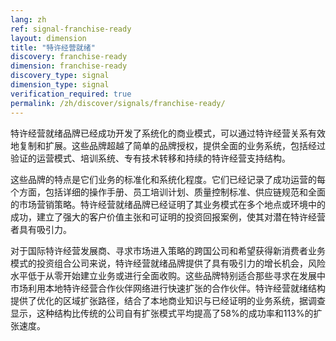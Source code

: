 ```yaml
---
lang: zh
ref: signal-franchise-ready
layout: dimension
title: "特许经营就绪"
discovery: franchise-ready
dimension: franchise-ready
discovery_type: signal
dimension_type: signal
verification_required: true
permalink: /zh/discover/signals/franchise-ready/
---
```


特许经营就绪品牌已经成功开发了系统化的商业模式，可以通过特许经营关系有效地复制和扩展。这些品牌超越了简单的品牌授权，提供全面的业务系统，包括经过验证的运营模式、培训系统、专有技术转移和持续的特许经营支持结构。

这些品牌的特点是它们业务的标准化和系统化程度。它们已经记录了成功运营的每个方面，包括详细的操作手册、员工培训计划、质量控制标准、供应链规范和全面的市场营销策略。特许经营就绪品牌已经证明了其业务模式在多个地点或环境中的成功，建立了强大的客户价值主张和可证明的投资回报案例，使其对潜在特许经营者具有吸引力。

对于国际特许经营发展商、寻求市场进入策略的跨国公司和希望获得新消费者业务模式的投资组合公司来说，特许经营就绪品牌提供了具有吸引力的增长机会，风险水平低于从零开始建立业务或进行全面收购。这些品牌特别适合那些寻求在发展中市场利用本地特许经营合作伙伴网络进行快速扩张的合作伙伴。特许经营就绪结构提供了优化的区域扩张路径，结合了本地商业知识与已经证明的业务系统，据调查显示，这种结构比传统的公司自有扩张模式平均提高了58%的成功率和113%的扩张速度。
